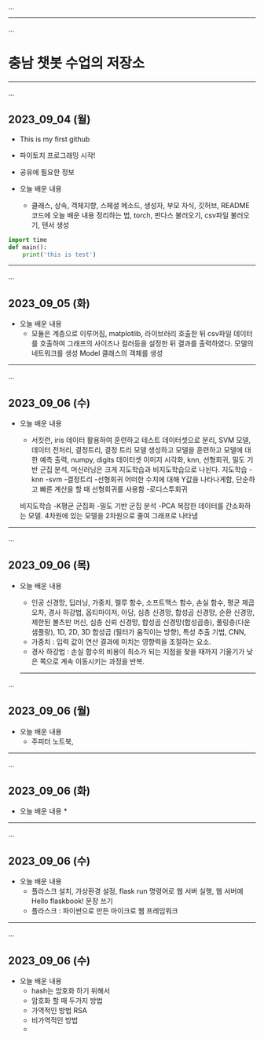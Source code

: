 ...
- - -
...
# 충남 챗봇 수업의 저장소

- - -
...
## 2023_09_04 (월)

* This is my first github

* 파이토치 프로그래밍 시작!

* 공유에 필요한 정보


* 오늘 배운 내용
    * 클래스, 상속,  객체지향, 스페셜 메소드, 생성자, 부모 자식, 깃허브, README 코드에 오늘 배운 내용 정리하는 법, torch, 판다스 불러오기, csv파일 불러오기, 텐서 생성

```python
import time
def main():
    print('this is test')
```

- - -
...
## 2023_09_05 (화)

* 오늘 배운 내용
    * 모듈은 계층으로 이루어짐, matplotlib, 라이브러리 호출한 뒤 csv파일 데이터를 호출하여 그래프의 사이즈나 컬러등을 설정한 뒤 결과를 출력하였다. 모델의 네트워크를 생성 Model 클래스의 객체를 생성

- - -
...
## 2023_09_06 (수)

* 오늘 배운 내용
    * 서킷런, iris 데이터 활용하여 훈련하고 테스트 데이터셋으로 분리, SVM 모델, 데이터 전처리,  결정트리, 결정 트리 모델 생성하고 모델을 훈련하고 모델에 대한 예측 출력, numpy, digits 데이터셋 이미지 시각화, knn, 선형회귀, 밀도 기반 군집 분석, 머신러닝은 크게 지도학습과 비지도학습으로 나뉜다.
    지도학습
    -knn
    -svm
    -결정트리
    -선형회귀 어떠한 수치에 대해 Y값을 나타나게함, 단순하고 빠른 계산을 할 때 선형회귀를 사용함
    -로디스투회귀 

    비지도학습
    -K평균 군집화
    -밀도 기반 군집 분석
    -PCA 복잡한 데이터를 간소화하는 모델. 4차원에 있는 모델을 2차원으로 줄여 그래프로 나타냄

- - -
...
## 2023_09_06 (목)

* 오늘 배운 내용
    * 인공 신경망, 딥러닝, 가중치, 렐루 함수, 소프트맥스 함수, 손실 함수, 평균 제곱 오차, 경사 하강법, 옵티마이저, 아담, 심층 신경망, 합성곱 신경망, 순환 신경망, 제한된 볼츠만 머신, 심층 신뢰 신경망, 합성곱 신경망(합성곱층), 풀링층(다운 샘플랑), 1D, 2D, 3D 합성곱 (필터가 움직이는 방향), 특성 추출 기법, CNN, 
    - 가중치 : 입력 값이 연산 결과에 미치는 영향력을 조절하는 요소.
    - 경사 하강법 : 손실 함수의 비용이 최소가 되는 지점을 찾을 때까지 기울기가 낮은 쪽으로 계속 이동시키는 과정을 반복.

    - - -
...
## 2023_09_06 (월)

* 오늘 배운 내용
    * 주피터 노트북, 

- - -
...
## 2023_09_06 (화)

* 오늘 배운 내용
    * 


- - -
...
## 2023_09_06 (수)

* 오늘 배운 내용
    * 플라스크 설치, 가상환경 설정, flask run 명령어로 웹 서버 실행, 웹 서버에 Hello flaskbook! 문장 쓰기
    - 플라스크 : 파이썬으로 만든 마이크로 웹 프레임워크


- - -
...
## 2023_09_06 (수)

* 오늘 배운 내용
    * hash는 암호화 하기 위해서
    - 암호화 할 때 두가지 방법
    - 가역적인 방법 RSA
    - 비가역적인 방법 
    - 